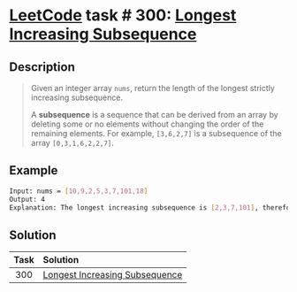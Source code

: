 # [LeetCode][leetcode] task # 300: [Longest Increasing Subsequence][task]

Description
-----------

> Given an integer array `nums`, return the length of the longest strictly increasing subsequence.
> 
> A **subsequence** is a sequence that can be derived from an array by deleting some or no elements
> without changing the order of the remaining elements.
> For example, `[3,6,2,7]` is a subsequence of the array `[0,3,1,6,2,2,7]`.

Example
-------

```sh
Input: nums = [10,9,2,5,3,7,101,18]
Output: 4
Explanation: The longest increasing subsequence is [2,3,7,101], therefore the length is 4.
```

Solution
--------

| Task | Solution                                   |
|:----:|:-------------------------------------------|
| 300  | [Longest Increasing Subsequence][solution] |


[leetcode]: <http://leetcode.com/>
[task]: <https://leetcode.com/problems/longest-increasing-subsequence/>
[solution]: <https://github.com/wellaxis/praxis-leetcode/blob/main/src/main/java/com/witalis/praxis/leetcode/task/h4/p300/option/Practice.java>
